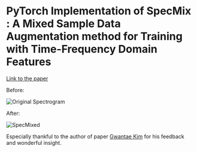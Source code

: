 # PyTorch Implementation of SpecMix : A Mixed Sample Data Augmentation method for Training with Time-Frequency Domain Features

[Link to the paper](https://arxiv.org/abs/2108.03020) 

Before: 

![Original Spectrogram](original_specmix_tensorflow.png "Original Spectrogram Without SpecMix")

After: 

![SpecMixed](specmixed_tensorflow.png "Time-Frequency Mixed Spectrogram")

Especially thankful to the author of paper [Gwantae Kim](https://sites.google.com/korea.ac.kr/gwantae-kim/) for his feedback and wonderful insight.
